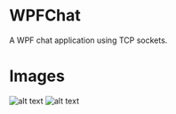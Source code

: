 # WPFChat
A WPF chat application using TCP sockets.

# Images
![alt text](https://imgur.com/qkZPu3I)
![alt text](https://imgur.com/1L7IrMW)
